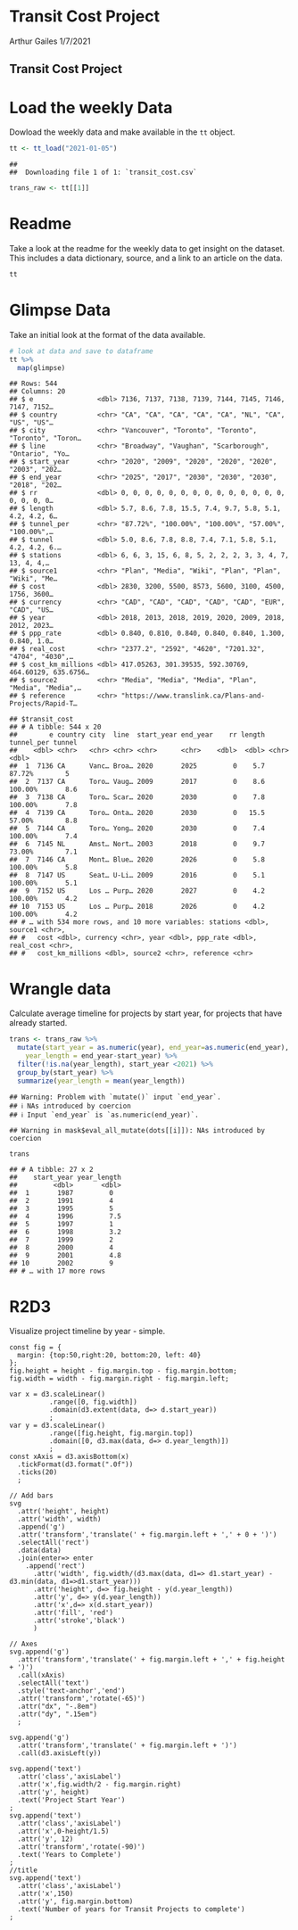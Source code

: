 Transit Cost Project
================
Arthur Gailes
1/7/2021

## Transit Cost Project

# Load the weekly Data

Dowload the weekly data and make available in the `tt` object.

``` r
tt <- tt_load("2021-01-05")
```

    ## 
    ##  Downloading file 1 of 1: `transit_cost.csv`

``` r
trans_raw <- tt[[1]]
```

# Readme

Take a look at the readme for the weekly data to get insight on the
dataset. This includes a data dictionary, source, and a link to an
article on the data.

``` r
tt
```

# Glimpse Data

Take an initial look at the format of the data available.

``` r
# look at data and save to dataframe
tt %>% 
  map(glimpse)
```

    ## Rows: 544
    ## Columns: 20
    ## $ e                <dbl> 7136, 7137, 7138, 7139, 7144, 7145, 7146, 7147, 7152…
    ## $ country          <chr> "CA", "CA", "CA", "CA", "CA", "NL", "CA", "US", "US"…
    ## $ city             <chr> "Vancouver", "Toronto", "Toronto", "Toronto", "Toron…
    ## $ line             <chr> "Broadway", "Vaughan", "Scarborough", "Ontario", "Yo…
    ## $ start_year       <chr> "2020", "2009", "2020", "2020", "2020", "2003", "202…
    ## $ end_year         <chr> "2025", "2017", "2030", "2030", "2030", "2018", "202…
    ## $ rr               <dbl> 0, 0, 0, 0, 0, 0, 0, 0, 0, 0, 0, 0, 0, 0, 0, 0, 0, 0…
    ## $ length           <dbl> 5.7, 8.6, 7.8, 15.5, 7.4, 9.7, 5.8, 5.1, 4.2, 4.2, 6…
    ## $ tunnel_per       <chr> "87.72%", "100.00%", "100.00%", "57.00%", "100.00%",…
    ## $ tunnel           <dbl> 5.0, 8.6, 7.8, 8.8, 7.4, 7.1, 5.8, 5.1, 4.2, 4.2, 6.…
    ## $ stations         <dbl> 6, 6, 3, 15, 6, 8, 5, 2, 2, 2, 3, 3, 4, 7, 13, 4, 4,…
    ## $ source1          <chr> "Plan", "Media", "Wiki", "Plan", "Plan", "Wiki", "Me…
    ## $ cost             <dbl> 2830, 3200, 5500, 8573, 5600, 3100, 4500, 1756, 3600…
    ## $ currency         <chr> "CAD", "CAD", "CAD", "CAD", "CAD", "EUR", "CAD", "US…
    ## $ year             <dbl> 2018, 2013, 2018, 2019, 2020, 2009, 2018, 2012, 2023…
    ## $ ppp_rate         <dbl> 0.840, 0.810, 0.840, 0.840, 0.840, 1.300, 0.840, 1.0…
    ## $ real_cost        <chr> "2377.2", "2592", "4620", "7201.32", "4704", "4030",…
    ## $ cost_km_millions <dbl> 417.05263, 301.39535, 592.30769, 464.60129, 635.6756…
    ## $ source2          <chr> "Media", "Media", "Media", "Plan", "Media", "Media",…
    ## $ reference        <chr> "https://www.translink.ca/Plans-and-Projects/Rapid-T…

    ## $transit_cost
    ## # A tibble: 544 x 20
    ##        e country city  line  start_year end_year    rr length tunnel_per tunnel
    ##    <dbl> <chr>   <chr> <chr> <chr>      <chr>    <dbl>  <dbl> <chr>       <dbl>
    ##  1  7136 CA      Vanc… Broa… 2020       2025         0    5.7 87.72%        5  
    ##  2  7137 CA      Toro… Vaug… 2009       2017         0    8.6 100.00%       8.6
    ##  3  7138 CA      Toro… Scar… 2020       2030         0    7.8 100.00%       7.8
    ##  4  7139 CA      Toro… Onta… 2020       2030         0   15.5 57.00%        8.8
    ##  5  7144 CA      Toro… Yong… 2020       2030         0    7.4 100.00%       7.4
    ##  6  7145 NL      Amst… Nort… 2003       2018         0    9.7 73.00%        7.1
    ##  7  7146 CA      Mont… Blue… 2020       2026         0    5.8 100.00%       5.8
    ##  8  7147 US      Seat… U-Li… 2009       2016         0    5.1 100.00%       5.1
    ##  9  7152 US      Los … Purp… 2020       2027         0    4.2 100.00%       4.2
    ## 10  7153 US      Los … Purp… 2018       2026         0    4.2 100.00%       4.2
    ## # … with 534 more rows, and 10 more variables: stations <dbl>, source1 <chr>,
    ## #   cost <dbl>, currency <chr>, year <dbl>, ppp_rate <dbl>, real_cost <chr>,
    ## #   cost_km_millions <dbl>, source2 <chr>, reference <chr>

# Wrangle data

Calculate average timeline for projects by start year, for projects that
have already started.

``` r
trans <- trans_raw %>% 
  mutate(start_year = as.numeric(year), end_year=as.numeric(end_year), 
    year_length = end_year-start_year) %>% 
  filter(!is.na(year_length), start_year <2021) %>% 
  group_by(start_year) %>% 
  summarize(year_length = mean(year_length))
```

    ## Warning: Problem with `mutate()` input `end_year`.
    ## ℹ NAs introduced by coercion
    ## ℹ Input `end_year` is `as.numeric(end_year)`.

    ## Warning in mask$eval_all_mutate(dots[[i]]): NAs introduced by coercion

``` r
trans
```

    ## # A tibble: 27 x 2
    ##    start_year year_length
    ##         <dbl>       <dbl>
    ##  1       1987         0  
    ##  2       1991         4  
    ##  3       1995         5  
    ##  4       1996         7.5
    ##  5       1997         1  
    ##  6       1998         3.2
    ##  7       1999         2  
    ##  8       2000         4  
    ##  9       2001         4.8
    ## 10       2002         9  
    ## # … with 17 more rows

# R2D3

Visualize project timeline by year - simple.

``` d3
const fig = {
  margin: {top:50,right:20, bottom:20, left: 40}
};
fig.height = height - fig.margin.top - fig.margin.bottom;
fig.width = width - fig.margin.right - fig.margin.left;

var x = d3.scaleLinear()
          .range([0, fig.width])
          .domain(d3.extent(data, d=> d.start_year))
          ;
var y = d3.scaleLinear()
          .range([fig.height, fig.margin.top])
          .domain([0, d3.max(data, d=> d.year_length)])
          ;
const xAxis = d3.axisBottom(x)
  .tickFormat(d3.format(".0f"))
  .ticks(20)
  ;
          
// Add bars
svg
  .attr('height', height)
  .attr('width', width)
  .append('g')
  .attr('transform','translate(' + fig.margin.left + ',' + 0 + ')')
  .selectAll('rect')
  .data(data)
  .join(enter=> enter
    .append('rect')
      .attr('width', fig.width/(d3.max(data, d1=> d1.start_year) - d3.min(data, d1=>d1.start_year)))
      .attr('height', d=> fig.height - y(d.year_length))
      .attr('y', d=> y(d.year_length))
      .attr('x',d=> x(d.start_year))
      .attr('fill', 'red')
      .attr('stroke','black')
      )
      
// Axes
svg.append('g')
  .attr('transform','translate(' + fig.margin.left + ',' + fig.height + ')')
  .call(xAxis)
  .selectAll('text')
  .style('text-anchor','end')
  .attr('transform','rotate(-65)')
  .attr("dx", "-.8em")
  .attr("dy", ".15em")
  ;
  
svg.append('g')
  .attr('transform','translate(' + fig.margin.left + ')')
  .call(d3.axisLeft(y))
  
svg.append('text')
  .attr('class','axisLabel')
  .attr('x',fig.width/2 - fig.margin.right)
  .attr('y', height)
  .text('Project Start Year')
;
svg.append('text')
  .attr('class','axisLabel')
  .attr('x',0-height/1.5)
  .attr('y', 12)
  .attr('transform','rotate(-90)')
  .text('Years to Complete')
;
//title
svg.append('text')
  .attr('class','axisLabel')
  .attr('x',150)
  .attr('y', fig.margin.bottom)
  .text('Number of years for Transit Projects to complete')
;
```

<!--html_preserve-->

<div id="htmlwidget-f8217cc1b199ac4c56ae" class="r2d3 html-widget" style="width:672px;height:480px;">

</div>

<script type="application/json" data-for="htmlwidget-f8217cc1b199ac4c56ae">{"x":{"data":{"start_year":[1987,1991,1995,1996,1997,1998,1999,2000,2001,2002,2004,2005,2006,2007,2008,2009,2010,2011,2012,2013,2014,2015,2016,2017,2018,2019,2020],"year_length":[0,4,5,7.5,1,3.2,2,4,4.8,9,4.25,3.88888888888889,5.55555555555556,5.14285714285714,2.4,5.1,3.33333333333333,4.07692307692308,5.32,4.79310344827586,5.05,4.69090909090909,4.56,4.14285714285714,4.83720930232558,4.97674418604651,2.28]},"type":"data.frame","container":"svg","options":null,"script":"var d3Script = function(d3, r2d3, data, svg, width, height, options, theme, console) {\nthis.d3 = d3;\n\nsvg = d3.select(svg.node());\n\nconst fig = {\n  margin: {top:50,right:20, bottom:20, left: 40}\n};\nfig.height = height - fig.margin.top - fig.margin.bottom;\nfig.width = width - fig.margin.right - fig.margin.left;\n\nvar x = d3.scaleLinear()\n          .range([0, fig.width])\n          .domain(d3.extent(data, d=> d.start_year))\n          ;\nvar y = d3.scaleLinear()\n          .range([fig.height, fig.margin.top])\n          .domain([0, d3.max(data, d=> d.year_length)])\n          ;\nconst xAxis = d3.axisBottom(x)\n  .tickFormat(d3.format(\".0f\"))\n  .ticks(20)\n  ;\n          \n// Add bars\nsvg\n  .attr('height', height)\n  .attr('width', width)\n  .append('g')\n  .attr('transform','translate(' + fig.margin.left + ',' + 0 + ')')\n  .selectAll('rect')\n  .data(data)\n  .join(enter=> enter\n    .append('rect')\n      .attr('width', fig.width/(d3.max(data, d1=> d1.start_year) - d3.min(data, d1=>d1.start_year)))\n      .attr('height', d=> fig.height - y(d.year_length))\n      .attr('y', d=> y(d.year_length))\n      .attr('x',d=> x(d.start_year))\n      .attr('fill', 'red')\n      .attr('stroke','black')\n      )\n      \n// Axes\nsvg.append('g')\n  .attr('transform','translate(' + fig.margin.left + ',' + fig.height + ')')\n  .call(xAxis)\n  .selectAll('text')\n  .style('text-anchor','end')\n  .attr('transform','rotate(-65)')\n  .attr(\"dx\", \"-.8em\")\n  .attr(\"dy\", \".15em\")\n  ;\n  \nsvg.append('g')\n  .attr('transform','translate(' + fig.margin.left + ')')\n  .call(d3.axisLeft(y))\n  \nsvg.append('text')\n  .attr('class','axisLabel')\n  .attr('x',fig.width/2 - fig.margin.right)\n  .attr('y', height)\n  .text('Project Start Year')\n;\nsvg.append('text')\n  .attr('class','axisLabel')\n  .attr('x',0-height/1.5)\n  .attr('y', 12)\n  .attr('transform','rotate(-90)')\n  .text('Years to Complete')\n;\n//title\nsvg.append('text')\n  .attr('class','axisLabel')\n  .attr('x',150)\n  .attr('y', fig.margin.bottom)\n  .text('Number of years for Transit Projects to complete')\n;\n  \n};","style":null,"version":5,"theme":{"default":{"background":"#FFFFFF","foreground":"#000000"},"runtime":null},"useShadow":true},"evals":[],"jsHooks":[]}</script>

<!--/html_preserve-->
